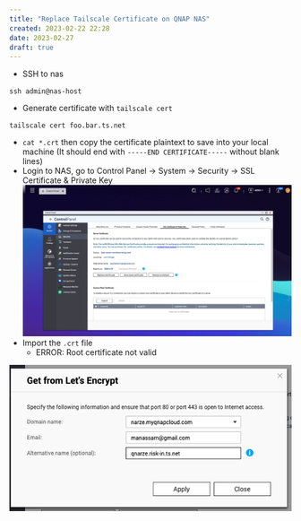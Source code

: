 ```yaml
---
title: "Replace Tailscale Certificate on QNAP NAS"
created: 2023-02-22 22:28
date: 2023-02-27
draft: true
---
```


- SSH to nas
```shell
ssh admin@nas-host
```
- Generate certificate with `tailscale cert`
```shell
tailscale cert foo.bar.ts.net
```
- `cat *.crt` then copy the certificate plaintext to save into your local machine (It should end with `-----END CERTIFICATE-----` without blank lines)
- Login to NAS, go to Control Panel -> System -> Security -> SSL Certificate & Private Key ![](attachments/Pasted%20image%2020230222223229.png)
- Import the `.crt` file
  - ERROR: Root certificate not valid


![](attachments/Pasted%20image%2020230223133451.png)